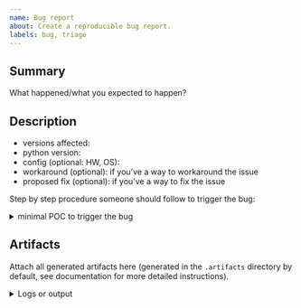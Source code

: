 ```yaml
---
name: Bug report
about: Create a reproducible bug report.
labels: bug, triage
---
```


## Summary

What happened/what you expected to happen?

## Description

- versions affected:
- python version:
- config (optional: HW, OS):
- workaround (optional): if you’ve a way to workaround the issue
- proposed fix (optional): if you’ve a way to fix the issue

Step by step procedure someone should follow to trigger the bug:

<details><summary>minimal POC to trigger the bug</summary>
<p>

```python
print("Minimal POC to reproduce the bug")
```

</p>
</details>

## Artifacts

Attach all generated artifacts here (generated in the `.artifacts` directory by default, see documentation for more detailed instructions).

<details><summary>Logs or output</summary>
<p>

```console
```

</p>
</details>
